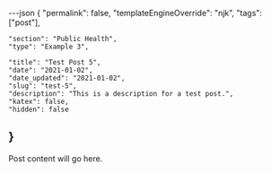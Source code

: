 ---json
{
	"permalink": false,
	"templateEngineOverride": "njk",
	"tags": ["post"],
	
	"section": "Public Health",
	"type": "Example 3",

	"title": "Test Post 5",
	"date": "2021-01-02",
	"date_updated": "2021-01-02",
	"slug": "test-5",
	"description": "This is a description for a test post.",
	"katex": false,
	"hidden": false
}
---

Post content will go here.